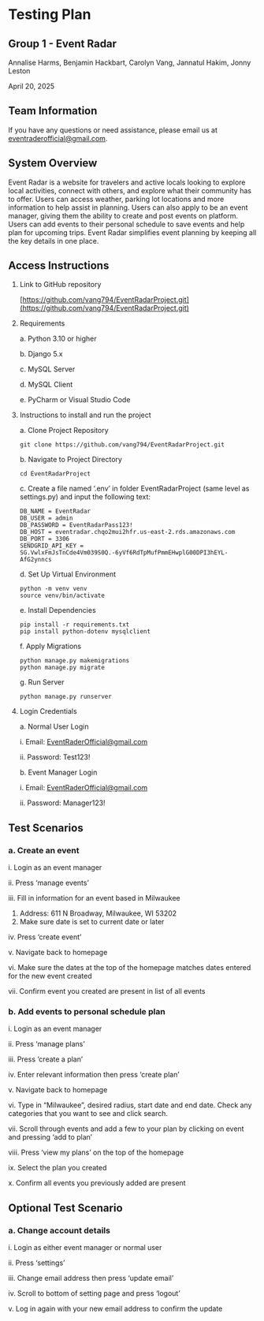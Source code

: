 # Testing Plan  

## Group 1 - Event Radar 

Annalise Harms, Benjamin Hackbart, Carolyn Vang, Jannatul Hakim, Jonny Leston 

April 20, 2025  

## Team Information 

If you have any questions or need assistance, please email us at eventraderofficial@gmail.com. 

## System Overview 

Event Radar is a website for travelers and active locals looking to explore local activities, connect with others, and explore what their community has to offer. Users can access weather, parking lot locations and more information to help assist in planning. Users can also apply to be an event manager, giving them the ability to create and post events on platform. Users can add events to their personal schedule to save events and help plan for upcoming trips. Event Radar simplifies event planning by keeping all the key details in one place. 

## Access Instructions 

1. Link to GitHub repository  

   [https://github.com/vang794/EventRadarProject.git](https://github.com/vang794/EventRadarProject.git)

2. Requirements 

   a. Python 3.10 or higher  
   
   b. Django 5.x  
   
   c. MySQL Server  
   
   d. MySQL Client  
   
   e. PyCharm or Visual Studio Code  

3. Instructions to install and run the project 

   a. Clone Project Repository

      ```
      git clone https://github.com/vang794/EventRadarProject.git
      ```

   b. Navigate to Project Directory

      ```
      cd EventRadarProject
      ```

   c. Create a file named ‘.env’ in folder EventRadarProject (same level as settings.py) and input the following text:

      ```
      DB_NAME = EventRadar  
      DB_USER = admin  
      DB_PASSWORD = EventRadarPass123!  
      DB_HOST = eventradar.chqo2mui2hfr.us-east-2.rds.amazonaws.com  
      DB_PORT = 3306  
      SENDGRID_API_KEY = SG.VwlxFmJsTnCde4Vm039S0Q.-6yVf6RdTpMufPmmEHwplG00DPI3hEYL-AfG2ynncs
      ```

   d. Set Up Virtual Environment

      ```
      python -m venv venv
      source venv/bin/activate
      ```

   e. Install Dependencies

      ```
      pip install -r requirements.txt
      pip install python-dotenv mysqlclient
      ```

   f. Apply Migrations

      ```
      python manage.py makemigrations
      python manage.py migrate
      ```

   g. Run Server

      ```
      python manage.py runserver
      ```

4. Login Credentials  

   a. Normal User Login 

      i. Email: EventRaderOfficial@gmail.com  
      
      ii. Password: Test123!  

   b. Event Manager Login 

      i. Email: EventRaderOfficial@gmail.com  
      
      ii. Password: Manager123!  

## Test Scenarios 

### a. Create an event 

   i. Login as an event manager  

   ii. Press ‘manage events’  

   iii. Fill in information for an event based in Milwaukee  

   1. Address: 611 N Broadway, Milwaukee, WI 53202  
   2. Make sure date is set to current date or later  

   iv. Press ‘create event’  

   v. Navigate back to homepage  

   vi. Make sure the dates at the top of the homepage matches dates entered for the new event created  

   vii. Confirm event you created are present in list of all events  

### b. Add events to personal schedule plan 

   i. Login as an event manager  

   ii. Press ‘manage plans’  

   iii. Press ‘create a plan’  

   iv. Enter relevant information then press ‘create plan’  

   v. Navigate back to homepage  

   vi. Type in “Milwaukee”, desired radius, start date and end date. Check any categories that you want to see and click search.  

   vii. Scroll through events and add a few to your plan by clicking on event and pressing ‘add to plan’  

   viii. Press ‘view my plans’ on the top of the homepage  

   ix. Select the plan you created  

   x. Confirm all events you previously added are present  

## Optional Test Scenario 

### a. Change account details  

   i. Login as either event manager or normal user  

   ii. Press ‘settings’  

   iii. Change email address then press ‘update email’  

   iv. Scroll to bottom of setting page and press ‘logout’  

   v. Log in again with your new email address to confirm the update  
